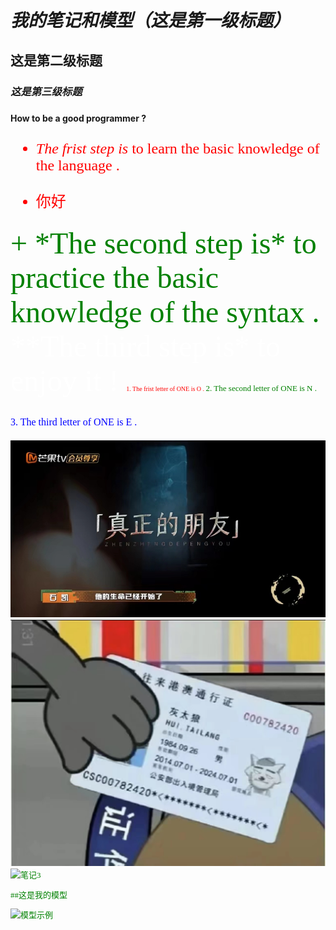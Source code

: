 # *我的笔记和模型（这是第一级标题）*

## **这是第二级标题**

### ___这是第三级标题___

**How to be a good programmer ?**
<font face='仿宋' color='red' SIZE='5'>
- *The frist step is* to learn the basic knowledge of the language .
  
- 你好
  
<font face='隶书' color='green' SIZE='10'>
+ *The second step is* to practice the basic knowledge of the syntax .
<font face='Times New Roman' color='white' SIZE='15'>
**The third step is* to enjoy it !

<font face='Times New Roman' color='red' SIZE='1'>
1. The frist letter of ONE is O .

<font face='Times New Roman' color='green' SIZE='2'>
2. The second letter of ONE is N .

<font face='Times New Roman' color='blue' SIZE='3'>
3. The third letter of ONE is E .
</font>

![笔记1](hello.jpg)
![笔记2](images/bye.jpg)
![笔记3](images/note3.jpg)

##这是我的模型

![模型示例](videos/1234.jpg)
